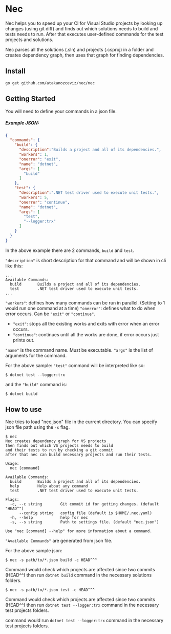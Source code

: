 # Nec

Nec helps you to speed up your CI for Visual Studio projects by looking up changes (using git diff) and finds out which solutions needs to build and tests needs to run. After that executes user-defined commands for the test projects and solutions.

Nec parses all the solutions (.sln) and projects (.csproj) in a folder and creates dependency graph, then uses that graph for finding dependencies.

## Install

```
go get github.com/atakanozceviz/nec/nec
```

## Getting Started

You will need to define your commands in a json file.

##### Example JSON:

```json
{
  "commands": {
    "build": {
      "description":"Builds a project and all of its dependencies.",
      "workers": 1,
      "onerror": "exit",
      "name": "dotnet",
      "args": [
        "build"
      ]
    },
    "test": {
      "description":".NET test driver used to execute unit tests.",
      "workers": 5,
      "onerror": "continue",
      "name": "dotnet",
      "args": [
        "test",
        "--logger:trx"
      ]
    }
  }
}
```

In the above example there are 2 commands, `build` and `test`.

`"description"` is short description for that command and will be shown in cli like this: 

```console
...
Available Commands:
  build       Builds a project and all of its dependencies.
  test        .NET test driver used to execute unit tests.
...
```

`"workers"`: defines how many commands can be run in parallel. (Setting to 1 would run one command at a time)
`"onerror"`: defines what to do when error occurs. Can be `"exit"` or `"continue"`. 
- `"exit"`: stops all the existing works and exits with error when an error occurs.
- `"continue"`: continues until all the works are done, if error occurs just prints out.

`"name"` is the command name. Must be executable.
`"args"` is the list of arguments for the command.

For the above sample:
`"test"` command will be interpreted like so:

```command
$ dotnet test --logger:trx
```

and the `"build"` command is:

```command
$ dotnet build
```

## How to use

Nec tries to load "nec.json" file in the current directory. You can specify json file path using the `-s` flag.

```console
$ nec
Nec creates dependency graph for VS projects
then finds out which VS projects needs to build
and their tests to run by checking a git commit 
after that nec can build necessary projects and run their tests.

Usage:
  nec [command]

Available Commands:
  build       Builds a project and all of its dependencies.
  help        Help about any command
  test        .NET test driver used to execute unit tests.

Flags:
  -c, --c string        Git commit id for getting changes. (default "HEAD^")
      --config string   config file (default is $HOME/.nec.yaml)
  -h, --help            help for nec
  -s, --s string        Path to settings file. (default "nec.json")

Use "nec [command] --help" for more information about a command.
```

`"Available Commands"` are generated from json file.

For the above sample json:

```console
$ nec -s path/to/*.json build -c HEAD^^^
```

Command would check which projects are affected since two commits (HEAD^^) then run `dotnet build` command in the necessary solutions folders.

```console
$ nec -s path/to/*.json test -c HEAD^^^
```

Command would check which projects are affected since two commits (HEAD^^) then run `dotnet test --logger:trx` command in the necessary test projects folders.

command would run `dotnet test --logger:trx` command in the necessary test projects folders.